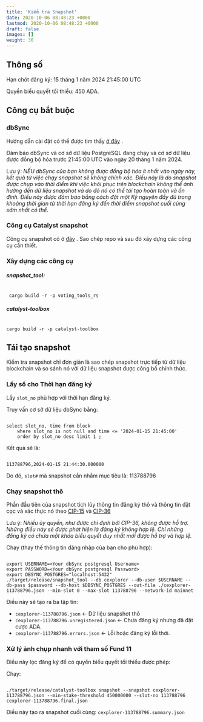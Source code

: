 ```yaml
---
title: 'Kiểm tra Snapshot'
date: 2020-10-06 08:48:23 +0000
lastmod: 2020-10-06 08:48:23 +0000
draft: false
images: []
weight: 30
---
```


## Thông số

Hạn chót đăng ký: 15 tháng 1 năm 2024 21:45:00 UTC

Quyền biểu quyết tối thiểu: 450 ADA.

## Công cụ bắt buộc

### dbSync

Hướng dẫn cài đặt có thể được tìm thấy [ở đây](https://github.com/IntersectMBO/cardano-db-sync/blob/master/doc/docker.md) .

Đảm bảo dbSync và cơ sở dữ liệu PostgreSQL đang chạy và cơ sở dữ liệu được đồng bộ hóa trước 21:45:00 UTC vào ngày 20 tháng 1 năm 2024.

Lưu ý: *NẾU dbSync của bạn không được đồng bộ hóa ít nhất vào ngày này, kết quả từ việc chạy snapshot sẽ không chính xác. Điều này là do snapshot được chụp vào thời điểm khi việc khôi phục trên blockchain không thể ảnh hưởng đến dữ liệu snapshot và do đó nó có thể tái tạo hoàn toàn và ổn định. Điều này được đảm bảo bằng cách đặt một Kỷ nguyên đầy đủ trong khoảng thời gian từ thời hạn đăng ký đến thời điểm snapshot cuối cùng sớm nhất có thể.*

### Công cụ Catalyst snapshot

Công cụ snapshot có ở [đây](https://github.com/input-output-hk/catalyst-core) . Sao chép repo và sau đó xây dựng các công cụ cần thiết.

### Xây dựng các công cụ

##### snapshot_tool:

```linux

 cargo build -r -p voting_tools_rs

```

##### catalyst-toolbox

```linux

cargo build -r -p catalyst-toolbox

```

## Tái tạo snapshot

Kiểm tra snapshot chỉ đơn giản là sao chép snapshot trực tiếp từ dữ liệu blockchain và so sánh nó với dữ liệu snapshot được công bố chính thức.

### Lấy số cho Thời hạn đăng ký

Lấy `slot_no` phù hợp với thời hạn đăng ký.

Truy vấn cơ sở dữ liệu dbSync bằng:

```linux

select slot_no, time from block
    where slot_no is not null and time <= '2024-01-15 21:45:00'
    order by slot_no desc limit 1 ;

```

Kết quả sẽ là:

```linux

113788796,2024-01-15 21:44:30.000000

```

Do đó, `slot#` mà snapshot cần nhắm mục tiêu là: 113788796

### Chạy snapshot thô

Phần đầu tiên của snapshot tích lũy thông tin đăng ký thô và thông tin đặt cọc và xác thực nó theo [CIP-15](https://cips.cardano.org/cip/CIP-15/) và [CIP-36](https://cips.cardano.org/cip/CIP-36/)

Lưu ý: *Nhiều ủy quyền, như được chỉ định bởi CIP-36, không được hỗ trợ. Những điều này sẽ được phát hiện là đăng ký không hợp lệ. Chỉ những đăng ký có chứa một khóa biểu quyết duy nhất mới được hỗ trợ và hợp lệ.*

Chạy (thay thế thông tin đăng nhập của bạn cho phù hợp):

```linux

export USERNAME=<Your dbSync postgresql Username>
export PASSWORD=<Your dbSync postgresql Password>
export DBSYNC_POSTGRES="localhost:5432"
./target/release/snapshot_tool --db cexplorer --db-user $USERNAME --db-pass $password --db-host $DBSYNC_POSTGRES --out-file ./cexplorer-113788796.json --min-slot 0 --max-slot 113788796 --network-id mainnet

```

Điều này sẽ tạo ra ba tập tin:

- `cexplorer-113788796.json` &lt;- Dữ liệu snapshot thô
- `cexplorer-113788796.unregistered.json` &lt;- Chưa đăng ký nhưng đã đặt cược ADA.
- `cexplorer-113788796.errors.json` &lt;- Lỗi hoặc đăng ký lỗi thời.

### Xử lý ảnh chụp nhanh với tham số Fund 11

Điều này lọc đăng ký để có quyền biểu quyết tối thiểu được phép:

Chạy:

```linux

./target/release/catalyst-toolbox snapshot --snapshot cexplorer-113788796.json --min-stake-threshold 450000000 --slot-no 113788796 cexplorer-113788796.final.json

```

Điều này tạo ra snapshot cuối cùng: `cexplorer-113788796.summary.json`
